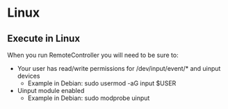 # Linux

## Execute in Linux

When you run RemoteController you will need to be sure to:

- Your user has read/write permissions for /dev/input/event/* and uinput devices
    - Example in Debian: sudo usermod -aG input $USER
- Uinput module enabled
    - Example in Debian: sudo modprobe uinput

